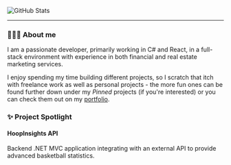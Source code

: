 ![GitHub Stats](https://github-readme-stats.vercel.app/api?username=chadrakdev&count_private=true&show_icons=true&theme=onedark&custom_title=Chadrak's&nbsp;GitHub&nbsp;Profile&bg_color=0d1117&icon_color=61DAFB&text_color=ffffff&title_color=ffffff)
<!--
Deploy personal Vercel instance to host stats (eventually) to avoid spontaneous downtime
https://github.com/anuraghazra/github-readme-stats#deploy-on-your-own-vercel-instance
-->
<hr />

### 👨🏾‍💻 About me
I am a passionate developer, primarily working in C# and React, in a full-stack environment with experience in both financial and real estate marketing services. 

I enjoy spending my time building different projects, so I scratch that itch with freelance work as well as personal projects - the more fun ones can be found further down under my <i>Pinned</i> projects (if you're interested) or you can check them out on my [portfolio](https://chadrak.dev).

### ✨ Project Spotlight
#### HoopInsights API
Backend .NET MVC application integrating with an external API to provide advanced basketball statistics.
